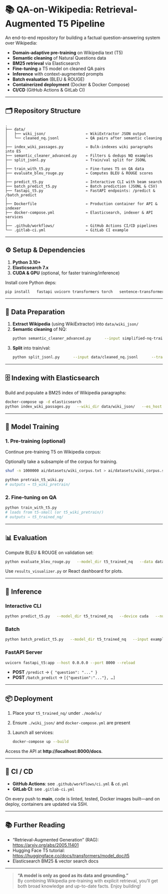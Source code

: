 # 📚 QA-on-Wikipedia: Retrieval-Augmented T5 Pipeline

An end-to-end repository for building a factual question-answering system over Wikipedia:

- **Domain-adaptive pre-training** on Wikipedia text (T5)  
- **Semantic cleaning** of Natural Questions data  
- **BM25 retrieval** via Elasticsearch  
- **Fine-tuning** a T5 model on cleaned QA pairs  
- **Inference** with context-augmented prompts  
- **Batch evaluation** (BLEU & ROUGE)  
- **Containerized deployment** (Docker & Docker Compose)  
- **CI/CD** (GitHub Actions & GitLab CI)

---

## 🗂️ Repository Structure

```
.
├── data/
│   ├── wiki_json/                  ← WikiExtractor JSON output
│   └── cleaned_nq.jsonl            ← QA pairs after semantic cleaning
│
├── index_wiki_passages.py          ← Bulk-indexes wiki paragraphs into ES
├── semantic_cleaner_advanced.py    ← Filters & dedups NQ examples
├── split_jsonl.py                  ← Train/val split for JSONL
│
├── train_with_t5.py                ← Fine-tunes T5 on QA data
├── evaluate_bleu_rouge.py          ← Computes BLEU & ROUGE scores
│
├── predict_t5.py                   ← Interactive CLI with beam search
├── batch_predict_t5.py             ← Batch prediction (JSONL & CSV)
├── fastapi_t5.py                   ← FastAPI endpoints: /predict & /batch_predict
│
├── Dockerfile                      ← Production container for API & indexer
├── docker-compose.yml              ← Elasticsearch, indexer & API services
│
├── .github/workflows/              ← GitHub Actions CI/CD pipelines
└── .gitlab-ci.yml                  ← GitLab CI example
```

---

## ⚙️ Setup & Dependencies

1. **Python 3.10+**  
2. **Elasticsearch 7.x**  
3. **CUDA & GPU** (optional, for faster training/inference)

Install core Python deps:

```bash
pip install   fastapi uvicorn transformers torch   sentence-transformers elasticsearch   datasets nltk rouge-score tqdm
```

---

## 📖 Data Preparation

1. **Extract Wikipedia** (using WikiExtractor) into `data/wiki_json/`  
2. **Semantic cleaning** of NQ:
   ```bash
   python semantic_cleaner_advanced.py      --input simplified-nq-train.jsonl      --output data/cleaned_nq.jsonl      --limit 100000
   ```
3. **Split** into train/val:
   ```bash
   python split_jsonl.py      --input data/cleaned_nq.jsonl      --train_out data/cleaned_nq.train.jsonl      --val_out data/cleaned_nq.val.jsonl      --train_ratio 0.9
   ```

---

## 🗄️ Indexing with Elasticsearch

Build and populate a BM25 index of Wikipedia paragraphs:

```bash
docker-compose up -d elasticsearch
python index_wiki_passages.py   --wiki_dir data/wiki_json/   --es_host http://localhost:9200   --index qa_passages
```

---

## 🤖 Model Training

### 1. **Pre-training (optional)**
Continue pre-training T5 on Wikipedia corpus:

Optionally take a subsample of the corpus for training.
```bash
shuf -n 1000000 ai/datasets/wiki_corpus.txt > ai/datasets/wiki_corpus.subsample.txt
```

```bash
python pretrain_t5_wiki.py
# outputs → t5_wiki_pretrain/
```

### 2. **Fine-tuning on QA**

```bash
python train_with_t5.py
# loads from t5-small (or t5_wiki_pretrain/)
# outputs → t5_trained_nq/
```

---

## 📊 Evaluation

Compute BLEU & ROUGE on validation set:

```bash
python evaluate_bleu_rouge.py   --model_dir t5_trained_nq   --data data/cleaned_nq.val.jsonl   --max_len 64 --beams 4
```

Use `results_visualizer.py` or React dashboard for plots.

---

## 🚀 Inference

### Interactive CLI

```bash
python predict_t5.py   --model_dir t5_trained_nq   --device cuda   --num_beams 5
```

### Batch

```bash
python batch_predict_t5.py   --model_dir t5_trained_nq   --input example_eval.jsonl   --output predictions.csv
```

### FastAPI Server

```bash
uvicorn fastapi_t5:app --host 0.0.0.0 --port 8000 --reload
```

- **POST** `/predict` → `{ "question": "..." }`  
- **POST** `/batch_predict` → `[{"question":"..."}, …]`

---

## 📦 Deployment

1. Place your `t5_trained_nq/` under `./models/`  
2. Ensure `./wiki_json/` and `docker-compose.yml` are present  
3. Launch all services:

   ```bash
   docker-compose up --build
   ```

Access the API at **http://localhost:8000/docs**.

---

## 🔄 CI / CD

- **GitHub Actions**: see `.github/workflows/ci.yml` & `cd.yml`  
- **GitLab CI**: see `.gitlab-ci.yml`

On every push to **main**, code is linted, tested, Docker images built—and on deploy, containers are updated via SSH.

---

## 📚 Further Reading

- “Retrieval-Augmented Generation” (RAG): https://arxiv.org/abs/2005.11401  
- Hugging Face T5 tutorial: https://huggingface.co/docs/transformers/model_doc/t5  
- Elasticsearch BM25 & vector search docs

---

> **“A model is only as good as its data and grounding.”**  
> By combining Wikipedia pre-training with explicit retrieval, you’ll get both broad knowledge and up-to-date facts. Enjoy building!
